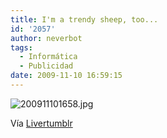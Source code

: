 ```yaml
---
title: I'm a trendy sheep, too...
id: '2057'
author: neverbot
tags:
  - Informática
  - Publicidad
date: 2009-11-10 16:59:15
---
```


![200911101658.jpg](./200911101658.jpg)

Vía [Livertumblr](http://livercake.tumblr.com/post/237510451/calio-exclusivee-kumquatsandapricots)